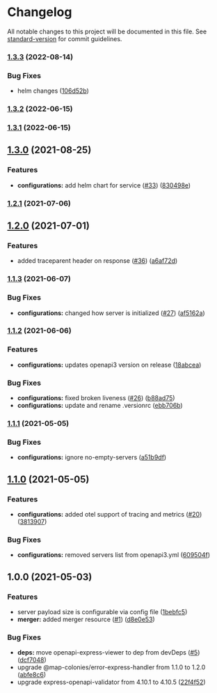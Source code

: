# Changelog

All notable changes to this project will be documented in this file. See [standard-version](https://github.com/conventional-changelog/standard-version) for commit guidelines.

### [1.3.3](https://github.com/MapColonies/id-merger/compare/v1.3.2...v1.3.3) (2022-08-14)


### Bug Fixes

* helm changes ([106d52b](https://github.com/MapColonies/id-merger/commit/106d52bbde01f92b45639e9471692922fe3da1a9))

### [1.3.2](https://github.com/MapColonies/id-merger/compare/v1.3.1...v1.3.2) (2022-06-15)

### [1.3.1](https://github.com/MapColonies/id-merger/compare/v1.3.0...v1.3.1) (2022-06-15)

## [1.3.0](https://github.com/MapColonies/id-merger/compare/v1.2.1...v1.3.0) (2021-08-25)


### Features

* **configurations:** add helm chart for service ([#33](https://github.com/MapColonies/id-merger/issues/33)) ([830498e](https://github.com/MapColonies/id-merger/commit/830498e55196019f13d0018643b1e811ce961696))

### [1.2.1](https://github.com/MapColonies/id-merger/compare/v1.2.0...v1.2.1) (2021-07-06)

## [1.2.0](https://github.com/MapColonies/id-merger/compare/v1.1.3...v1.2.0) (2021-07-01)


### Features

* added traceparent header on response ([#36](https://github.com/MapColonies/id-merger/issues/36)) ([a6af72d](https://github.com/MapColonies/id-merger/commit/a6af72d188461d0b0f1a617ed3b691742e86f6b3))

### [1.1.3](https://github.com/MapColonies/id-merger/compare/v1.1.2...v1.1.3) (2021-06-07)


### Bug Fixes

* **configurations:** changed how server is initialized ([#27](https://github.com/MapColonies/id-merger/issues/27)) ([af5162a](https://github.com/MapColonies/id-merger/commit/af5162a485eb84950239d9b43707d14a2dbded56))

### [1.1.2](https://github.com/MapColonies/id-merger/compare/v1.1.1...v1.1.2) (2021-06-06)


### Features

* **configurations:** updates openapi3 version on release ([18abcea](https://github.com/MapColonies/id-merger/commit/18abcead2c5b8b63430715d10dac62fca396ae9b))


### Bug Fixes

* **configurations:** fixed broken liveness ([#26](https://github.com/MapColonies/id-merger/issues/26)) ([b88ad75](https://github.com/MapColonies/id-merger/commit/b88ad75f347383bf9d1322e4bd3ac57a0184f798))
* **configurations:** update and rename .versionrc ([ebb706b](https://github.com/MapColonies/id-merger/commit/ebb706be288bf45c4a6870ff6de1abbde9c965f5))

### [1.1.1](https://github.com/MapColonies/id-merger/compare/v1.1.0...v1.1.1) (2021-05-05)


### Bug Fixes

* **configurations:** ignore no-empty-servers ([a51b9df](https://github.com/MapColonies/id-merger/commit/a51b9dfe2c6d324dc98791149e76a5ee4dd5b0af))

## [1.1.0](https://github.com/MapColonies/id-merger/compare/v1.0.0...v1.1.0) (2021-05-05)


### Features

* **configurations:** added otel support of tracing and metrics ([#20](https://github.com/MapColonies/id-merger/issues/20)) ([3813907](https://github.com/MapColonies/id-merger/commit/381390760ad2fe637a219f53609da25144c08cf0))


### Bug Fixes

* **configurations:** removed servers list from openapi3.yml ([609504f](https://github.com/MapColonies/id-merger/commit/609504f4c7d4579e5c9cfdb3ebaf2cb8c84ee177))

## 1.0.0 (2021-05-03)


### Features

* server payload size is configurable via config file ([1bebfc5](https://github.com/MapColonies/id-merger/commit/1bebfc58e57fb281a197bdda2aa43b8fa516a2cd))
* **merger:** added merger resource ([#1](https://github.com/MapColonies/id-merger/issues/1)) ([d8e0e53](https://github.com/MapColonies/id-merger/commit/d8e0e53ea29a6088165afa21c6141476e3f8a079))


### Bug Fixes

* **deps:** move openapi-express-viewer to dep from devDeps ([#5](https://github.com/MapColonies/id-merger/issues/5)) ([dcf7048](https://github.com/MapColonies/id-merger/commit/dcf70488c1ec85cacc9fab4e0d49d984c827fbe6))
* upgrade @map-colonies/error-express-handler from 1.1.0 to 1.2.0 ([abfe8c6](https://github.com/MapColonies/id-merger/commit/abfe8c63f000a6e04fa80bd3a8a5506181f924fb))
* upgrade express-openapi-validator from 4.10.1 to 4.10.5 ([22f4f52](https://github.com/MapColonies/id-merger/commit/22f4f52a73048731441699cf33976058bacdb14e))
